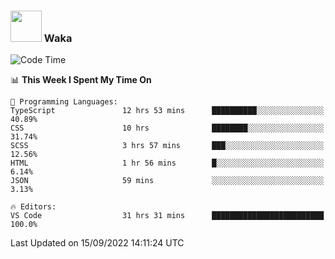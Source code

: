 ### <img src="https://media.giphy.com/media/VgCDAzcKvsR6OM0uWg/giphy.gif" width="50"> Waka

  <!--START_SECTION:waka-->
![Code Time](http://img.shields.io/badge/Code%20Time-871%20hrs%207%20mins-blue)

📊 **This Week I Spent My Time On** 

```text
💬 Programming Languages: 
TypeScript               12 hrs 53 mins      ██████████░░░░░░░░░░░░░░░   40.89% 
CSS                      10 hrs              ████████░░░░░░░░░░░░░░░░░   31.74% 
SCSS                     3 hrs 57 mins       ███░░░░░░░░░░░░░░░░░░░░░░   12.56% 
HTML                     1 hr 56 mins        █░░░░░░░░░░░░░░░░░░░░░░░░   6.14% 
JSON                     59 mins             ░░░░░░░░░░░░░░░░░░░░░░░░░   3.13%

🔥 Editors: 
VS Code                  31 hrs 31 mins      █████████████████████████   100.0%

```


 Last Updated on 15/09/2022 14:11:24 UTC
<!--END_SECTION:waka-->
